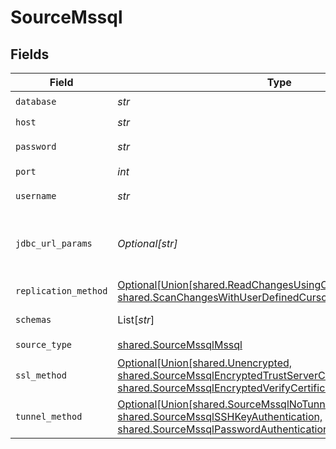 # SourceMssql


## Fields

| Field                                                                                                                                                                                            | Type                                                                                                                                                                                             | Required                                                                                                                                                                                         | Description                                                                                                                                                                                      | Example                                                                                                                                                                                          |
| ------------------------------------------------------------------------------------------------------------------------------------------------------------------------------------------------ | ------------------------------------------------------------------------------------------------------------------------------------------------------------------------------------------------ | ------------------------------------------------------------------------------------------------------------------------------------------------------------------------------------------------ | ------------------------------------------------------------------------------------------------------------------------------------------------------------------------------------------------ | ------------------------------------------------------------------------------------------------------------------------------------------------------------------------------------------------ |
| `database`                                                                                                                                                                                       | *str*                                                                                                                                                                                            | :heavy_check_mark:                                                                                                                                                                               | The name of the database.                                                                                                                                                                        | master                                                                                                                                                                                           |
| `host`                                                                                                                                                                                           | *str*                                                                                                                                                                                            | :heavy_check_mark:                                                                                                                                                                               | The hostname of the database.                                                                                                                                                                    |                                                                                                                                                                                                  |
| `password`                                                                                                                                                                                       | *str*                                                                                                                                                                                            | :heavy_check_mark:                                                                                                                                                                               | The password associated with the username.                                                                                                                                                       |                                                                                                                                                                                                  |
| `port`                                                                                                                                                                                           | *int*                                                                                                                                                                                            | :heavy_check_mark:                                                                                                                                                                               | The port of the database.                                                                                                                                                                        | 1433                                                                                                                                                                                             |
| `username`                                                                                                                                                                                       | *str*                                                                                                                                                                                            | :heavy_check_mark:                                                                                                                                                                               | The username which is used to access the database.                                                                                                                                               |                                                                                                                                                                                                  |
| `jdbc_url_params`                                                                                                                                                                                | *Optional[str]*                                                                                                                                                                                  | :heavy_minus_sign:                                                                                                                                                                               | Additional properties to pass to the JDBC URL string when connecting to the database formatted as 'key=value' pairs separated by the symbol '&'. (example: key1=value1&key2=value2&key3=value3). |                                                                                                                                                                                                  |
| `replication_method`                                                                                                                                                                             | [Optional[Union[shared.ReadChangesUsingChangeDataCaptureCDC, shared.ScanChangesWithUserDefinedCursor]]](../../models/shared/updatemethod.md)                                                     | :heavy_minus_sign:                                                                                                                                                                               | Configures how data is extracted from the database.                                                                                                                                              |                                                                                                                                                                                                  |
| `schemas`                                                                                                                                                                                        | List[*str*]                                                                                                                                                                                      | :heavy_minus_sign:                                                                                                                                                                               | The list of schemas to sync from. Defaults to user. Case sensitive.                                                                                                                              |                                                                                                                                                                                                  |
| `source_type`                                                                                                                                                                                    | [shared.SourceMssqlMssql](../../models/shared/sourcemssqlmssql.md)                                                                                                                               | :heavy_check_mark:                                                                                                                                                                               | N/A                                                                                                                                                                                              |                                                                                                                                                                                                  |
| `ssl_method`                                                                                                                                                                                     | [Optional[Union[shared.Unencrypted, shared.SourceMssqlEncryptedTrustServerCertificate, shared.SourceMssqlEncryptedVerifyCertificate]]](../../models/shared/sourcemssqlsslmethod.md)              | :heavy_minus_sign:                                                                                                                                                                               | The encryption method which is used when communicating with the database.                                                                                                                        |                                                                                                                                                                                                  |
| `tunnel_method`                                                                                                                                                                                  | [Optional[Union[shared.SourceMssqlNoTunnel, shared.SourceMssqlSSHKeyAuthentication, shared.SourceMssqlPasswordAuthentication]]](../../models/shared/sourcemssqlsshtunnelmethod.md)               | :heavy_minus_sign:                                                                                                                                                                               | Whether to initiate an SSH tunnel before connecting to the database, and if so, which kind of authentication to use.                                                                             |                                                                                                                                                                                                  |